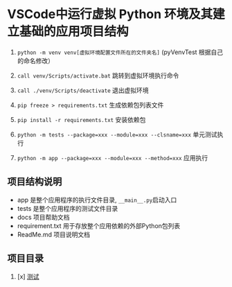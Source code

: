 # VSCode中运行虚拟 Python 环境及其建立基础的应用项目结构

1. `python -m venv venv[虚拟环境配置文件所在的文件夹名]` (pyVenvTest 根据自己的命名修改）
   
2. `call venv/Scripts/activate.bat` 跳转到虚拟环境执行命令
   
3. `call ./venv/Scripts/deactivate` 退出虚拟环境
   
4. `pip freeze > requirements.txt` 生成依赖包列表文件
   
5. `pip install -r requirements.txt` 安装依赖包
   
6. `python -m tests --package=xxx --module=xxx --clsname=xxx` 单元测试执行
   
7. `python -m app --package=xxx --module=xxx --method=xxx` 应用执行
   
## 项目结构说明
   + app 是整个应用程序的执行文件目录, `__main__.py`启动入口
   + tests 是整个应用程序的测试文件目录
   + docs 项目帮助文档
   + requirement.txt 用于存放整个应用依赖的外部Python包列表
   + ReadMe.md 项目说明文档

## 项目目录
1. [x] [测试](./docs/demo.md)
